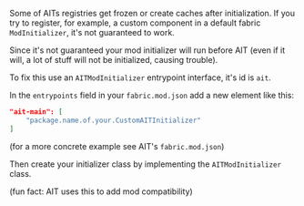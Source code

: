 Some of AITs registries get frozen or create caches after initialization. If you try to register, for example, a custom component in a default fabric `ModInitializer`, it's not guaranteed to work.

Since it's not guaranteed your mod initializer will run before AIT (even if it will, a lot of stuff will not be initialized, causing trouble).

To fix this use an `AITModInitializer` entrypoint interface, it's id is `ait`.

In the `entrypoints` field in your `fabric.mod.json` add a new element like this:
```json
"ait-main": [
    "package.name.of.your.CustomAITInitializer"
]
```

(for a more concrete example see AIT's `fabric.mod.json`)

Then create your initializer class by implementing the `AITModInitializer` class.

(fun fact: AIT uses this to add mod compatibility)